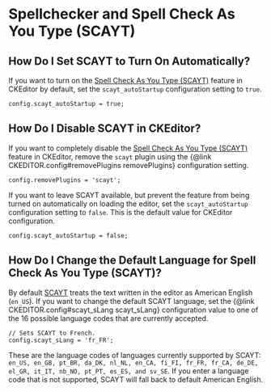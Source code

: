 # Spellchecker and Spell Check As You Type (SCAYT)


## How Do I Set SCAYT to Turn On Automatically?

If you want to turn on the [Spell Check As You Type (SCAYT)](#!/guide/user_spell_checking) feature in CKEditor by default, set the `scayt_autoStartup` configuration setting to `true`.

	config.scayt_autoStartup = true;


## How Do I Disable SCAYT in CKEditor?

If you want to completely disable the [Spell Check As You Type (SCAYT)](#!/guide/user_spell_checking) feature in CKEditor, remove the `scayt` plugin using the {@link CKEDITOR.config#removePlugins removePlugins} configuration setting.

	config.removePlugins = 'scayt';

If you want to leave SCAYT available, but prevent the feature from being turned on automatically on loading the editor, set the `scayt_autoStartup` configuration setting to `false`. This is the default value for CKEditor configuration.

	config.scayt_autoStartup = false;


## How Do I Change the Default Language for Spell Check As You Type (SCAYT)?

By default [SCAYT](#!/guide/user_spell_checking-section-1) treats the text written in the editor as American English (`en_US`). If you want to change the default SCAYT language, set the {@link CKEDITOR.config#scayt_sLang scayt_sLang} configuration value to one of the 16 possible language codes that are currently accepted.

	// Sets SCAYT to French.
	config.scayt_sLang = 'fr_FR';

These are the language codes of languages currently supported by SCAYT: `en_US, en_GB, pt_BR, da_DK, nl_NL, en_CA, fi_FI, fr_FR, fr_CA, de_DE, el_GR, it_IT, nb_NO, pt_PT, es_ES, and sv_SE`. If you enter a language code that is not supported, SCAYT will fall back to default American English.
